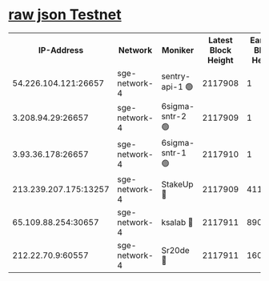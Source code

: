 
[raw json Testnet](https://rpc-check.sget.stavr.tech/sget/rpc-sget-result.json)
=


<table><tr><th>IP-Address</th><th>Network</th><th>Moniker</th><th>Latest Block Height</th><th>Earliest Block Height</th><th>Catching Up</th><th>Tx Index</th><th>Voting Power</th><th>Scan Time</th></tr><tr><td>54.226.104.121:26657</td><td>sge-network-4</td><td>sentry-api-1 🟢</td><td>2117908</td><td>1</td><td>False</td><td>on</td><td>0</td><td>2024-03-22T04:56:45.920116418UTC</td></tr><tr><td>3.208.94.29:26657</td><td>sge-network-4</td><td>6sigma-sntr-2 🟢</td><td>2117909</td><td>1</td><td>False</td><td>on</td><td>0</td><td>2024-03-22T04:56:55.310143133UTC</td></tr><tr><td>3.93.36.178:26657</td><td>sge-network-4</td><td>6sigma-sntr-1 🟢</td><td>2117910</td><td>1</td><td>False</td><td>on</td><td>0</td><td>2024-03-22T04:56:59.980461203UTC</td></tr><tr><td>213.239.207.175:13257</td><td>sge-network-4</td><td>StakeUp 🔴</td><td>2117909</td><td>411001</td><td>False</td><td>off</td><td>100</td><td>2024-03-22T04:56:54.301441464UTC</td></tr><tr><td>65.109.88.254:30657</td><td>sge-network-4</td><td>ksalab 🔴</td><td>2117911</td><td>890001</td><td>False</td><td>on</td><td>3497</td><td>2024-03-22T04:57:02.338366286UTC</td></tr><tr><td>212.22.70.9:60557</td><td>sge-network-4</td><td>Sr20de 🔴</td><td>2117911</td><td>1608978</td><td>False</td><td>on</td><td>133</td><td>2024-03-22T04:57:04.793957457UTC</td></tr></table>
